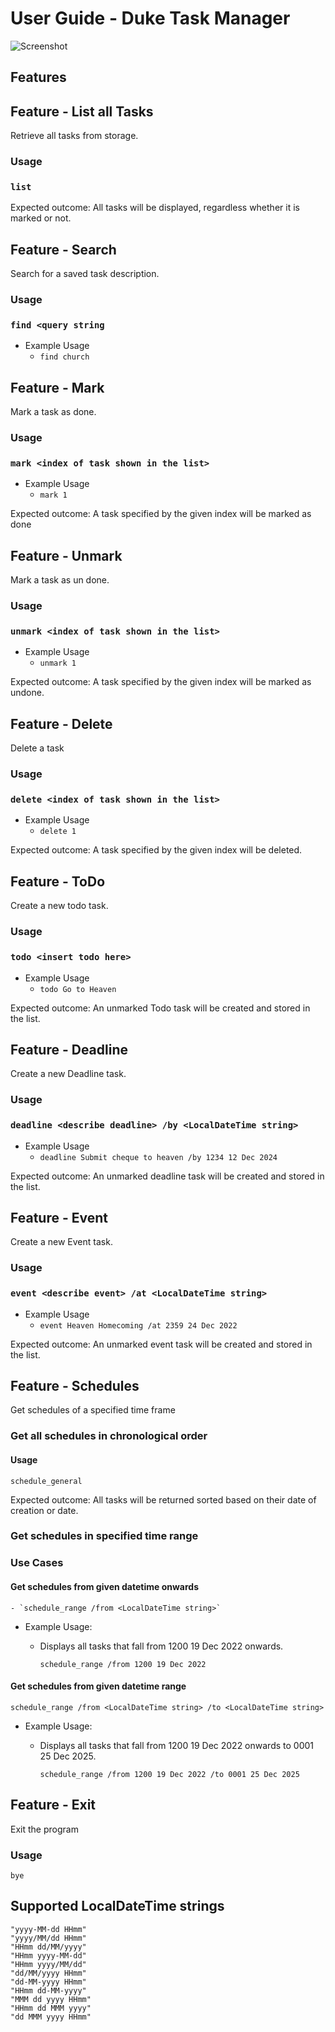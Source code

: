 # User Guide - Duke Task Manager
![Screenshot](Ui.png)

## Features

## Feature - List all Tasks
Retrieve all tasks from storage.
### Usage
### `list`

Expected outcome: All tasks will be displayed, regardless whether it is marked or not.

## Feature - Search
Search for a saved task description.
### Usage
### `find <query string`

- Example Usage
    - `find church`

## Feature - Mark
Mark a task as done.
### Usage
### `mark <index of task shown in the list>`

- Example Usage
    - `mark 1`

Expected outcome: A task specified by the given index will be marked as done

## Feature - Unmark
Mark a task as un done.
### Usage
### `unmark <index of task shown in the list>`

- Example Usage
    - `unmark 1`

Expected outcome: A task specified by the given index will be marked as undone.

## Feature - Delete
Delete a task
### Usage
### `delete <index of task shown in the list>`

- Example Usage
    - `delete 1`

Expected outcome: A task specified by the given index will be deleted.

## Feature - ToDo
Create a new todo task.
### Usage
### `todo <insert todo here>`

- Example Usage
    - `todo Go to Heaven`

Expected outcome: An unmarked Todo task will be created and stored in the list.

## Feature - Deadline
Create a new Deadline task.
### Usage
### `deadline <describe deadline> /by <LocalDateTime string>`

- Example Usage
    - `deadline Submit cheque to heaven /by 1234 12 Dec 2024`

Expected outcome: An unmarked deadline task will be created and stored in the list.

## Feature - Event
Create a new Event task.
### Usage
### `event <describe event> /at <LocalDateTime string>`

- Example Usage
    - `event Heaven Homecoming /at 2359 24 Dec 2022`

Expected outcome: An unmarked event task will be created and stored in the list.

## Feature - Schedules
Get schedules of a specified time frame
### Get all schedules in chronological order
#### Usage
`schedule_general`

Expected outcome: All tasks will be returned sorted based on their date of creation or date.

### Get schedules in specified time range
### Use Cases
#### Get schedules from given datetime onwards
    - `schedule_range /from <LocalDateTime string>`

- Example Usage:
    - Displays all tasks that fall from 1200 19 Dec 2022 onwards.

      `schedule_range /from 1200 19 Dec 2022`

#### Get schedules from given datetime range
`schedule_range /from <LocalDateTime string> /to <LocalDateTime string>`

- Example Usage:
    - Displays all tasks that fall from 1200 19 Dec 2022 onwards to 0001 25 Dec 2025.

      `schedule_range /from 1200 19 Dec 2022 /to 0001 25 Dec 2025`

## Feature - Exit
Exit the program
### Usage
`bye`

## Supported LocalDateTime strings
```
"yyyy-MM-dd HHmm"
"yyyy/MM/dd HHmm"
"HHmm dd/MM/yyyy"
"HHmm yyyy-MM-dd"
"HHmm yyyy/MM/dd"
"dd/MM/yyyy HHmm"
"dd-MM-yyyy HHmm"
"HHmm dd-MM-yyyy"
"MMM dd yyyy HHmm"
"HHmm dd MMM yyyy"
"dd MMM yyyy HHmm"
```